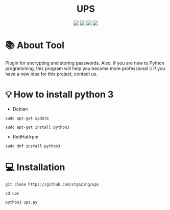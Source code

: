 <div align="center">
  <h1>UPS</h1>
  <img src="https://img.shields.io/github/languages/count/stgazing/ups?logo=python&style=for-the-badge">
  <img src="https://img.shields.io/github/repo-size/stgazing/ups?color=red&label=size&style=for-the-badge">
  <img src="https://img.shields.io/github/last-commit/STgazing/ups?style=for-the-badge">
  <img src="https://img.shields.io/badge/Follow-STgazing-blueviolet?style=for-the-badge">
  </div>

# 📚 About Tool
Plugin for encrypting and storing passwords. Also, if you are new to Python programming, this program will help you become more professional :)
If you have a new idea for this project, contact us.
# 💡 How to install python 3
* Debian
```
sudo apt-get update
```
```
sudo apt-get install python3
```
* RedHat/rpm
```
sudo dnf install python3
```
# 💻 Installation
```
git clone https://github.com/stgazing/ups
```
```
cd ups
```
```
python3 ups.py
```
